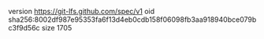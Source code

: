 version https://git-lfs.github.com/spec/v1
oid sha256:8002df987e95353fa6f13d4eb0cdb158f06098fb3aa918940bce079bc3f9d56c
size 1705
